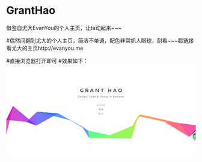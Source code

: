 # GrantHao
借鉴自尤大EvanYou的个人主页，让ta动起来~~~

#偶然间翻到尤大的个人主页，简洁不单调，配色非常抓人眼球，耐看~~~戳链接看尤大的主页http://evanyou.me

#直接浏览器打开即可
#效果如下：
![Image text](https://github.com/ObearO/GrantHao/blob/master/img/b.gif)
